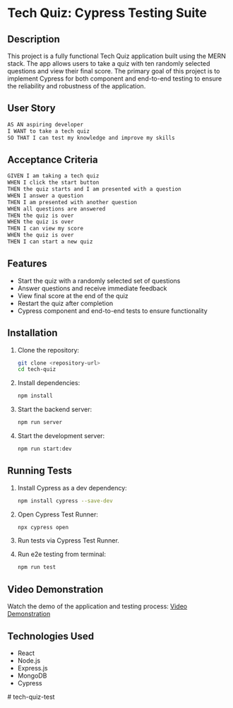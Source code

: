 # Tech Quiz: Cypress Testing Suite

## Description
This project is a fully functional Tech Quiz application built using the MERN stack. The app allows users to take a quiz with ten randomly selected questions and view their final score. The primary goal of this project is to implement Cypress for both component and end-to-end testing to ensure the reliability and robustness of the application.

## User Story
```md
AS AN aspiring developer
I WANT to take a tech quiz
SO THAT I can test my knowledge and improve my skills
```

## Acceptance Criteria
```md
GIVEN I am taking a tech quiz
WHEN I click the start button
THEN the quiz starts and I am presented with a question
WHEN I answer a question
THEN I am presented with another question
WHEN all questions are answered
THEN the quiz is over
WHEN the quiz is over
THEN I can view my score
WHEN the quiz is over
THEN I can start a new quiz
```

## Features
- Start the quiz with a randomly selected set of questions
- Answer questions and receive immediate feedback
- View final score at the end of the quiz
- Restart the quiz after completion
- Cypress component and end-to-end tests to ensure functionality

## Installation
1. Clone the repository:
   ```sh
   git clone <repository-url>
   cd tech-quiz
   ```
2. Install dependencies:
   ```sh
   npm install
   ```
3. Start the backend server:
   ```sh
   npm run server
   ```
4. Start the development server:
   ```sh
   npm run start:dev
   ```
## Running Tests
1. Install Cypress as a dev dependency:
   ```sh
   npm install cypress --save-dev
   ```
2. Open Cypress Test Runner:
   ```sh
   npx cypress open
   ```
3. Run tests via Cypress Test Runner.

5. Run e2e testing from terminal:
   ```sh
   npm run test
   ```

## Video Demonstration
Watch the demo of the application and testing process: [Video Demonstration](https://drive.google.com/file/d/1Y1MgQe0FV6VYX40o4g-1McuoA9oKM0ys/view?usp=drive_link)

## Technologies Used
- React
- Node.js
- Express.js
- MongoDB
- Cypress

#   t e c h - q u i z - t e s t  
 